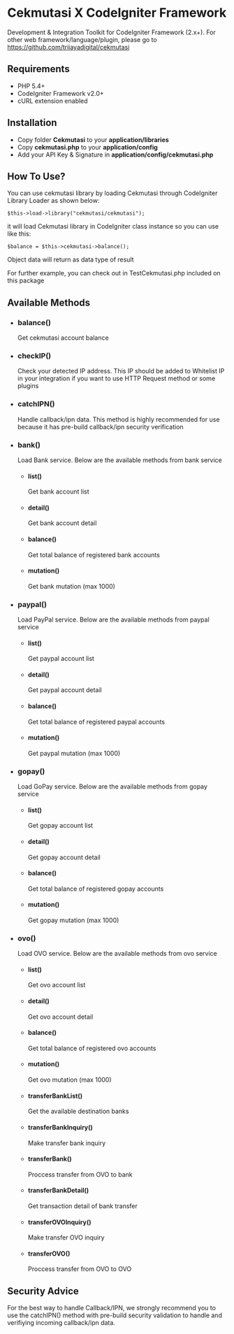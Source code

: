# Cekmutasi X CodeIgniter Framework

Development &amp; Integration Toolkit for CodeIgniter Framework (2.x+). For other web framework/language/plugin, please go to https://github.com/trijayadigital/cekmutasi

## Requirements

- PHP 5.4+
- CodeIgniter Framework v2.0+
- cURL extension enabled

## Installation

- Copy folder **Cekmutasi** to your **application/libraries**
- Copy **cekmutasi.php** to your **application/config**
- Add your API Key & Signature in **application/config/cekmutasi.php**

## How To Use?

You can use cekmutasi library by loading Cekmutasi through CodeIgniter Library Loader as shown below:

<pre><code>$this->load->library("cekmutasi/cekmutasi");</code></pre>

it will load Cekmutasi library in CodeIgniter class instance so you can use like this:

<pre><code>$balance = $this->cekmutasi->balance();</code></pre>

Object data will return as data type of result

For further example, you can check out in TestCekmutasi.php included on this package

## Available Methods

* ### balance()
	Get cekmutasi account balance

* ### checkIP()
	Check your detected IP address. This IP should be added to Whitelist IP in your integration if you want to use HTTP Request method or some plugins
	
* ### catchIPN()
	Handle callback/ipn data. This method is highly recommended for use because it has pre-build callback/ipn security verification
	
* ### bank()
	Load Bank service. Below are the available methods from bank service
	- #### list()
		Get bank account list
		
	- #### detail()
		Get bank account detail
		
	- #### balance()
		Get total balance of registered bank accounts
		
	- #### mutation()
		Get bank mutation (max 1000)

* ### paypal()
	Load PayPal service. Below are the available methods from paypal service
	- #### list()
		Get paypal account list
		
	- #### detail()
		Get paypal account detail
		
	- #### balance()
		Get total balance of registered paypal accounts
		
	- #### mutation()
		Get paypal mutation (max 1000)
	
* ### gopay()
	Load GoPay service. Below are the available methods from gopay service
	- #### list()
		Get gopay account list
		
	- #### detail()
		Get gopay account detail
		
	- #### balance()
		Get total balance of registered gopay accounts
		
	- #### mutation()
		Get gopay mutation (max 1000)
	
* ### ovo()
	Load OVO service. Below are the available methods from ovo service
	- #### list()
		Get ovo account list
		
	- #### detail()
		Get ovo account detail
		
	- #### balance()
		Get total balance of registered ovo accounts
		
	- #### mutation()
		Get ovo mutation (max 1000)
		
	- #### transferBankList()
		Get the available destination banks
	
	- #### transferBankInquiry()
		Make transfer bank inquiry
		
	- #### transferBank()
		Proccess transfer from OVO to bank
		
	- #### transferBankDetail()
		Get transaction detail of bank transfer
	
	- #### transferOVOInquiry()
		Make transfer OVO inquiry
		
	- #### transferOVO()
		Proccess transfer from OVO to OVO

## Security Advice

For the best way to handle Callback/IPN, we strongly recommend you to use the catchIPN() method with pre-build security validation to handle and verifiying incoming callback/ipn data.
